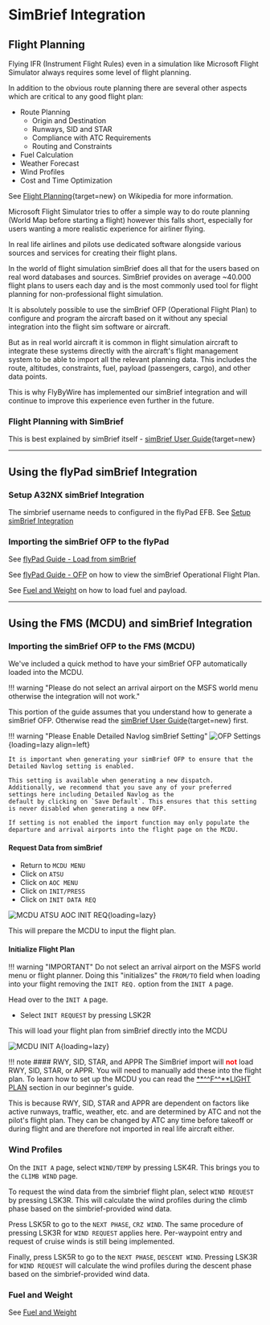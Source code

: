 # SimBrief Integration

## Flight Planning

Flying IFR (Instrument Flight Rules) even in a simulation like Microsoft Flight Simulator always requires some level of flight planning.

In addition to the obvious route planning there are several other aspects which are critical to any good flight plan:

- Route Planning
    - Origin and Destination
    - Runways, SID and STAR
    - Compliance with ATC Requirements
    - Routing and Constraints
- Fuel Calculation
- Weather Forecast
- Wind Profiles
- Cost and Time Optimization

See [Flight Planning](https://en.wikipedia.org/wiki/Flight_planning){target=new} on Wikipedia for more information.

Microsoft Flight Simulator tries to offer a simple way to do route planning (World Map before starting a flight) however this falls short, especially for users wanting a more realistic experience for airliner flying.

In real life airlines and pilots use dedicated software alongside various sources and services for creating their flight plans.

In the world of flight simulation simBrief does all that for the users based on real word databases and sources. SimBrief provides on average ~40.000 flight plans to users each day and is the most commonly used tool for flight planning for non-professional flight simulation.

It is absolutely possible to use the simBrief OFP (Operational Flight Plan) to configure and program the aircraft based on it without any special integration into the flight sim software or aircraft.

But as in real world aircraft it is common in flight simulation aircraft to integrate these systems directly with the aircraft's flight management system to be able to import all the relevant planning data. This includes the route, altitudes, constraints, fuel, payload (passengers, cargo), and other data points.

This is why FlyByWire has implemented our simBrief integration and will continue to improve this experience even further in the future.

### Flight Planning with SimBrief

This is best explained by simBrief itself - [simBrief User Guide](https://www.simbrief.com/system/guide.php){target=new}

---

## Using the flyPad simBrief Integration

### Setup A32NX simBrief Integration

The simbrief username needs to configured in the flyPad EFB. See [Setup simBrief Integration](flypados3/settings.md#simbrief-integration)

### Importing the simBrief OFP to the flyPad

See [flyPad Guide - Load from simBrief](flypados3/dashboard.md#load-from-simbrief)

See [flyPad Guide - OFP](flypados3/dispatch.md#ofp-page) on how to view the simBrief Operational Flight Plan.

See [Fuel and Weight](loading-fuel-weight.md) on how to load fuel and payload.

---

## Using the FMS (MCDU) and simBrief Integration

### Importing the simBrief OFP to the FMS (MCDU)

We've included a quick method to have your simBrief OFP automatically loaded into the MCDU. 

!!! warning "Please do not select an arrival airport on the MSFS world menu otherwise the integration will not work."

This portion of the guide assumes that you understand how to generate a simBrief OFP. 
Otherwise read the [simBrief User Guide](https://www.simbrief.com/system/guide.php){target=new} first.

!!! warning "Please Enable Detailed Navlog simBrief Setting"
    ![OFP Settings](../assets/feature-guides/simbrief/OFP-settings.png){loading=lazy align=left} 

    It is important when generating your simBrief OFP to ensure that the Detailed Navlog setting is enabled. 

    This setting is available when generating a new dispatch. Additionally, we recommend that you save any of your preferred settings here including Detailed Navlog as the 
    default by clicking on `Save Default`. This ensures that this setting is never disabled when generating a new OFP.

    If setting is not enabled the import function may only populate the departure and arrival airports into the flight page on the MCDU.

#### Request Data from simBrief

* Return to `MCDU MENU`
* Click on `ATSU`
* Click on `AOC MENU`
* Click on `INIT/PRESS`
* Click on `INIT DATA REQ`

![MCDU ATSU AOC INIT REQ](../../fbw-a32nx/assets/feature-guides/simbrief/mcdu2.png "MCDU ATSU AOC INIT REQ"){loading=lazy}

This will prepare the MCDU to input the flight plan.

#### Initialize Flight Plan

!!! warning "IMPORTANT"
    Do not select an arrival airport on the MSFS world menu or flight planner. Doing this "initializes" the `FROM/TO` field when loading into your flight removing the `INIT REQ.` option from the `INIT A` page.

Head over to the `INIT A` page.

* Select `INIT REQUEST` by pressing LSK2R

This will load your flight plan from simBrief directly into the MCDU

![MCDU INIT A](../../fbw-a32nx/assets/feature-guides/simbrief/mcdu1b.png "MCDU INIT A"){loading=lazy}

!!! note 
    #### RWY, SID, STAR, and APPR
    The SimBrief import will <span style=color:red>**not**</span> load RWY, SID, STAR, or APPR. You will need to 
    manually add these into the flight plan. To learn how to set up the MCDU you can read the 
    [**^^F^^**LIGHT PLAN](../../pilots-corner/beginner-guide/preparing-mcdu.md#flight-plan) section 
    in our beginner's guide.
    <p />
    This is because RWY, SID, STAR and APPR are dependent on factors like active runways, traffic, weather, 
    etc. and are determined by ATC and not the pilot's flight plan. They can be changed by ATC any time before 
    takeoff or during flight and are therefore not imported in real life aircraft either.  

### Wind Profiles

<!-- Insert Init A page with WIND/TEMP highlighted -->

On the `INIT A` page, select `WIND/TEMP` by pressing LSK4R. This brings you to the `CLIMB WIND` page.

<!-- Insert Climb Wind page photo -->

To request the wind data from the simbrief flight plan, select `WIND REQUEST` by pressing LSK3R. This will calculate the wind profiles during the climb phase based on the simbrief-provided wind data.

Press LSK5R to go to the `NEXT PHASE`, `CRZ WIND`. The same procedure of pressing LSK3R for `WIND REQUEST` applies here. Per-waypoint entry and request of cruise winds is still being implemented.

Finally, press LSK5R to go to the `NEXT PHASE`, `DESCENT WIND`. Pressing LSK3R for `WIND REQUEST` will calculate the wind profiles during the descent phase based on the simbrief-provided wind data.

### Fuel and Weight

See [Fuel and Weight](loading-fuel-weight.md)
